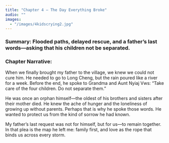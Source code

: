 ```yaml
---
title: "Chapter 4 — The Day Everything Broke"
audio: ""
images:
  - "/images/4kidscrying2.jpg"
---
```


### Summary: Flooded paths, delayed rescue, and a father’s last words—asking that his children not be separated.

### Chapter Narrative: 
When we finally brought my father to the village, we knew we could not cure him. He needed to go to Long Cheng, but the rain poured like a river for a week. Before the end, he spoke to Grandma and Aunt Nyiaj Vws: “Take care of the four children. Do not separate them.”

He was once an orphan himself—the oldest of his brothers and sisters after their mother died. He knew the ache of hunger and the loneliness of growing up without parents. Perhaps that is why he spoke those words. He wanted to protect us from the kind of sorrow he had known.

My father’s last request was not for himself, but for us—to remain together. In that plea is the map he left me: family first, and love as the rope that binds us across every storm.